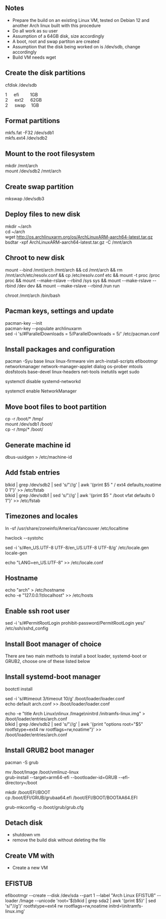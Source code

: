 ## Notes

* Prepare the build on an existing Linux VM, tested on Debian 12 and another Arch linux built with this procedure
* Do all work as su user
* Assumption of a 64GB disk, size accordingly
* A boot, root and swap partiton are created
* Assumption that the disk being worked on is /dev/sdb, change accordingly
* Build VM needs wget

## Create the disk partitions

cfdisk /dev/sdb

1 &emsp; efi  &emsp; &emsp;1GB  
2 &emsp; ext2 &emsp; 62GB  
2 &emsp; swap &emsp;1GB

## Format partitions

mkfs.fat -F32 /dev/sdb1      
mkfs.ext4 /dev/sdb2  

## Mount to the root filesystem

mkdir /mnt/arch  
mount /dev/sdb2 /mnt/arch  

## Create swap partition

mkswap /dev/sdb3  

## Deploy files to new disk

mkdir ~/arch  
cd ~/arch  
wget http://os.archlinuxarm.org/os/ArchLinuxARM-aarch64-latest.tar.gz  
bsdtar -xpf ArchLinuxARM-aarch64-latest.tar.gz -C /mnt/arch  

## Chroot to new disk

mount --bind /mnt/arch /mnt/arch && cd /mnt/arch && rm /mnt/arch/etc/resolv.conf && cp /etc/resolv.conf etc && mount -t proc /proc proc && mount --make-rslave --rbind /sys sys && mount --make-rslave --rbind /dev dev && mount --make-rslave --rbind /run run

chroot /mnt/arch /bin/bash

## Pacman keys, settings and update

pacman-key --init  
pacman-key --populate archlinuxarm  
sed -i 's/#ParallelDownloads = 5/ParallelDownloads = 5/' /etc/pacman.conf  

## Install packages and configuration

pacman -Syu base linux linux-firmware vim arch-install-scripts efibootmgr networkmanager network-manager-applet dialog os-prober mtools dosfstools base-devel linux-headers net-tools inetutils wget sudo

systemctl disable systemd-networkd

systemctl enable NetworkManager 


## Move boot files to boot partition
cp -r /boot/* /tmp/    
mount /dev/sdb1 /boot/    
cp -r /tmp/* /boot/     

## Generate machine id

dbus-uuidgen > /etc/machine-id

## Add fstab entries

blkid | grep /dev/sdb2 | sed 's/"//g' | awk '{print $5 "  /       ext4    defaults,noatime        0 1"}' >> /etc/fstab   
blkid | grep /dev/sdb1 | sed 's/"//g' | awk '{print $5 "  /boot   vfat    defaults                0 1"}' >> /etc/fstab   

## Timezones and locales
ln -sf /usr/share/zoneinfo/America/Vancouver /etc/localtime

hwclock --systohc

sed -i 's/#en_US.UTF-8 UTF-8/en_US.UTF-8 UTF-8/g' /etc/locale.gen   
locale-gen

echo "LANG=en_US.UTF-8" >> /etc/locale.conf

## Hostname

echo "arch" > /etc/hostname   
echo -e "127.0.0.1\tlocalhost" >> /etc/hosts

## Enable ssh root user

sed -i 's/#PermitRootLogin prohibit-password/PermitRootLogin yes/' /etc/ssh/sshd_config


## Install Boot manager of choice
There are two main methods to install a boot loader, systemd-boot or GRUB2, choose one of these listed below

## Install systemd-boot manager

bootctl install

sed -i 's/#timeout 3/timeout 10/g' /boot/loader/loader.conf   
echo default arch.conf >> /boot/loader/loader.conf 

echo -e "title    Arch Linux\nlinux       /Image\ninitrd  /initramfs-linux.img" > /boot/loader/entries/arch.conf  
blkid | grep /dev/sdb2 | sed 's/"//g' | awk '{print "options root="$5" rootfstype=ext4 rw rootflags=rw,noatime"}' >> /boot/loader/entries/arch.conf   

## Install GRUB2 boot manager

pacman -S grub

mv /boot/Image /boot/vmlinuz-linux         
grub-install --target=arm64-efi --bootloader-id=GRUB --efi-directory=/boot

mkdir /boot/EFI/BOOT     
cp /boot/EFI/GRUB/grubaa64.efi /boot/EFI/BOOT/BOOTAA64.EFI

grub-mkconfig -o /boot/grub/grub.cfg

## Detach disk

* shutdown vm
* remove the build disk without deleting the file 

## Create VM with 

* Create a new VM

## EFISTUB

efibootmgr --create --disk /dev/sda --part 1 --label "Arch Linux EFISTUB" --loader /Image  --unicode 'root='$(blkid | grep sda2 | awk '{print $5}' | sed 's/\"//g')' rootfstype=ext4 rw rootflags=rw,noatime initrd=\initramfs-linux.img'















